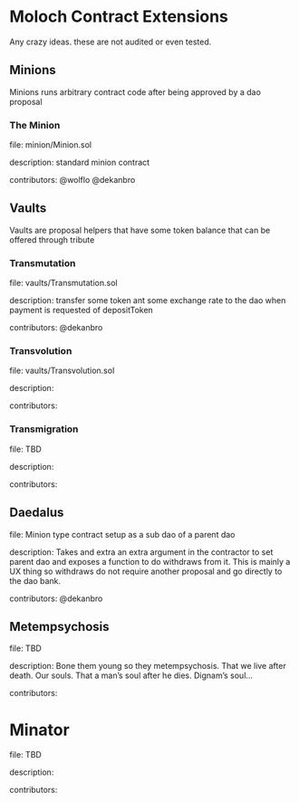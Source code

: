 # Moloch Contract Extensions

Any crazy ideas. these are not audited or even tested.

## Minions

Minions runs arbitrary contract code after being approved by a dao proposal

### The Minion

file: minion/Minion.sol 

description: standard minion contract

contributors: @wolflo @dekanbro

## Vaults

Vaults are proposal helpers that have some token balance that can be offered through tribute

### Transmutation

file: vaults/Transmutation.sol 

description: transfer some token ant some exchange rate to the dao when payment is requested of depositToken

contributors: @dekanbro

### Transvolution

file: vaults/Transvolution.sol 

description: 

contributors: 

### Transmigration

file: TBD

description: 

contributors: 

## Daedalus

file: Minion type contract setup as a sub dao of a parent dao

description: Takes and extra an extra argument in the contractor to set parent dao and exposes a function to do withdraws from it. This is mainly a UX thing so withdraws do not require another proposal and go directly to the dao bank.

contributors: @dekanbro

## Metempsychosis

file: TBD

description: Bone them young so they metempsychosis. That we live after death. Our souls. That a man’s soul after he dies. Dignam’s soul...

contributors: 

# Minator

file: TBD

description: 

contributors: 
